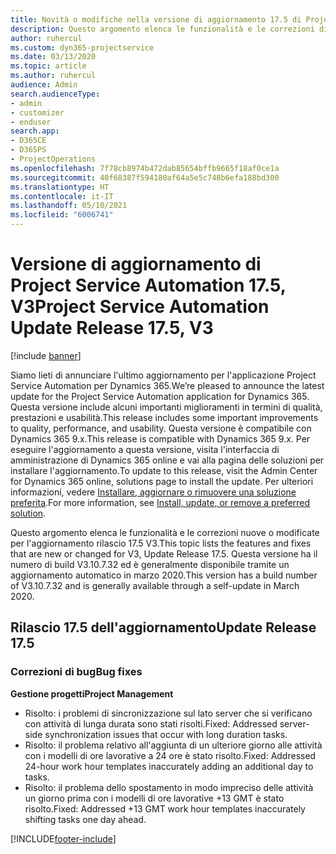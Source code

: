 ```yaml
---
title: Novità o modifiche nella versione di aggiornamento 17.5 di Project Service Automation, aggiornamento rapido V3
description: Questo argomento elenca le funzionalità e le correzioni disponibili nella versione di aggiornamento 17.5 di Project Service Automation V3.
author: ruhercul
ms.custom: dyn365-projectservice
ms.date: 03/13/2020
ms.topic: article
ms.author: ruhercul
audience: Admin
search.audienceType:
- admin
- customizer
- enduser
search.app:
- D365CE
- D365PS
- ProjectOperations
ms.openlocfilehash: 7f78cb8974b472dab85654bffb9665f18af0ce1a
ms.sourcegitcommit: 40f68387f594180af64a5e5c748b6efa188bd300
ms.translationtype: HT
ms.contentlocale: it-IT
ms.lasthandoff: 05/10/2021
ms.locfileid: "6006741"
---
```

# <a name="project-service-automation-update-release-175-v3"></a><span data-ttu-id="05e58-103">Versione di aggiornamento di Project Service Automation 17.5, V3</span><span class="sxs-lookup"><span data-stu-id="05e58-103">Project Service Automation Update Release 17.5, V3</span></span>

[!include [banner](../includes/psa-now-project-operations.md)]

<span data-ttu-id="05e58-104">Siamo lieti di annunciare l'ultimo aggiornamento per l'applicazione Project Service Automation per Dynamics 365.</span><span class="sxs-lookup"><span data-stu-id="05e58-104">We’re pleased to announce the latest update for the Project Service Automation application for Dynamics 365.</span></span> <span data-ttu-id="05e58-105">Questa versione include alcuni importanti miglioramenti in termini di qualità, prestazioni e usabilità.</span><span class="sxs-lookup"><span data-stu-id="05e58-105">This release includes some important improvements to quality, performance, and usability.</span></span>  <span data-ttu-id="05e58-106">Questa versione è compatibile con Dynamics 365 9.x.</span><span class="sxs-lookup"><span data-stu-id="05e58-106">This release is compatible with Dynamics 365 9.x.</span></span> <span data-ttu-id="05e58-107">Per eseguire l'aggiornamento a questa versione, visita l'interfaccia di amministrazione di Dynamics 365 online e vai alla pagina delle soluzioni per installare l'aggiornamento.</span><span class="sxs-lookup"><span data-stu-id="05e58-107">To update to this release, visit the Admin Center for Dynamics 365 online, solutions page to install the update.</span></span> <span data-ttu-id="05e58-108">Per ulteriori informazioni, vedere [Installare, aggiornare o rimuovere una soluzione preferita](/power-platform/admin/install-remove-preferred-solution).</span><span class="sxs-lookup"><span data-stu-id="05e58-108">For more information, see [Install, update, or remove a preferred solution](/power-platform/admin/install-remove-preferred-solution).</span></span>

<span data-ttu-id="05e58-109">Questo argomento elenca le funzionalità e le correzioni nuove o modificate per l'aggiornamento rilascio 17.5 V3.</span><span class="sxs-lookup"><span data-stu-id="05e58-109">This topic lists the features and fixes that are new or changed for V3, Update Release 17.5.</span></span> <span data-ttu-id="05e58-110">Questa versione ha il numero di build V3.10.7.32 ed è generalmente disponibile tramite un aggiornamento automatico in marzo 2020.</span><span class="sxs-lookup"><span data-stu-id="05e58-110">This version has a build number of V3.10.7.32 and is generally available through a self-update in March 2020.</span></span>


## <a name="update-release-175"></a><span data-ttu-id="05e58-111">Rilascio 17.5 dell'aggiornamento</span><span class="sxs-lookup"><span data-stu-id="05e58-111">Update Release 17.5</span></span>

### <a name="bug-fixes"></a><span data-ttu-id="05e58-112">Correzioni di bug</span><span class="sxs-lookup"><span data-stu-id="05e58-112">Bug fixes</span></span>


<span data-ttu-id="05e58-113">**Gestione progetti**</span><span class="sxs-lookup"><span data-stu-id="05e58-113">**Project Management**</span></span>

- <span data-ttu-id="05e58-114">Risolto: i problemi di sincronizzazione sul lato server che si verificano con attività di lunga durata sono stati risolti.</span><span class="sxs-lookup"><span data-stu-id="05e58-114">Fixed: Addressed server-side synchronization issues that occur with long duration tasks.</span></span>
- <span data-ttu-id="05e58-115">Risolto: il problema relativo all'aggiunta di un ulteriore giorno alle attività con i modelli di ore lavorative a 24 ore è stato risolto.</span><span class="sxs-lookup"><span data-stu-id="05e58-115">Fixed: Addressed 24-hour work hour templates inaccurately adding an additional day to tasks.</span></span>
- <span data-ttu-id="05e58-116">Risolto: il problema dello spostamento in modo impreciso delle attività un giorno prima con i modelli di ore lavorative +13 GMT è stato risolto.</span><span class="sxs-lookup"><span data-stu-id="05e58-116">Fixed: Addressed +13 GMT work hour templates inaccurately shifting tasks one day ahead.</span></span>



[!INCLUDE[footer-include](../includes/footer-banner.md)]